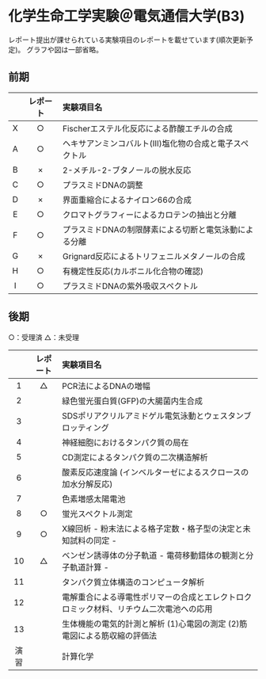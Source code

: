# 化学生命工学実験＠電気通信大学(B3)

レポート提出が課せられている実験項目のレポートを載せています(順次更新予定)。
グラフや図は一部省略。

## 前期

| |レポート|実験項目名|
|:--:|:--:|:--|
|X|○|Fischerエステル化反応による酢酸エチルの合成|
|A|○|ヘキサアンミンコバルト(Ⅲ)塩化物の合成と電子スペクトル|
|B|×|2-メチル-2-ブタノールの脱水反応|
|C|○|プラスミドDNAの調整|
|D|×|界面重縮合によるナイロン66の合成|
|E|○|クロマトグラフィーによるカロテンの抽出と分離|
|F|○|プラスミドDNAの制限酵素による切断と電気泳動による分離|
|G|×|Grignard反応によるトリフェニルメタノールの合成|
|H|○|有機定性反応(カルボニル化合物の確認)|
|I|○|プラスミドDNAの紫外吸収スペクトル|

## 後期

○：受理済
△：未受理

| |レポート|実験項目名|
|:--:|:--:|:--|
|1|△|PCR法によるDNAの増幅|
|2| |緑色蛍光蛋白質(GFP)の大腸菌内生合成|
|3| |SDSポリアクリルアミドゲル電気泳動とウェスタンブロッティング|
|4| |神経細胞におけるタンパク質の局在|
|5| |CD測定によるタンパク質の二次構造解析|
|6| |酸素反応速度論 (インベルターゼによるスクロースの加水分解反応)|
|7| |色素増感太陽電池|
|8|○|蛍光スペクトル測定|
|9|○|X線回析  - 粉末法による格子定数・格子型の決定と未知試料の同定 - |
|10|△|ベンゼン誘導体の分子軌道 - 電荷移動錯体の観測と分子軌道計算 - |
|11| |タンパク質立体構造のコンピュータ解析|
|12| |電解重合による導電性ポリマーの合成とエレクトロクロミック材料、リチウム二次電池への応用|
|13| |生体機能の電気的計測と解析 (1)心電図の測定 (2)筋電図による筋収縮の評価法|
|演習| |計算化学|

